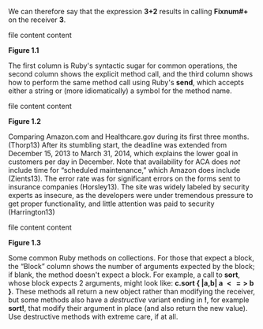 We can therefore say that the expression **3+2** results in calling **Fixnum#+** on the receiver **3**.

file content content

**Figure 1.1**

 The first column is Ruby's syntactic sugar for common operations, the second column shows the explicit method call, and the third column shows how to perform the same method call using Ruby's **send**, which accepts either a string or (more idiomatically) a symbol for the method name.

file content content

**Figure 1.2**

 Comparing Amazon.com and Healthcare.gov during its first three months. (Thorp13) After its stumbling start, the deadline was extended from December 15, 2013 to March 31, 2014, which explains the lower goal in customers per day in December. Note that availability for ACA does *not* include time for “scheduled maintenance,” which Amazon does include (Zients13). The error rate was for significant errors on the forms sent to insurance companies (Horsley13). The site was widely labeled by security experts as insecure, as the developers were under tremendous pressure to get proper functionality, and little attention was paid to security (Harrington13)

file content content

**Figure 1.3**

 Some common Ruby methods on collections.  For those that expect a block, the “Block” column shows the number of arguments expected by the block; if blank, the method doesn't expect a block.  For example, a call to **sort**, whose block expects 2 arguments, might look like: **c.sort { |a,b| a $<=>$ b }**. These methods all return a new object rather than modifying the receiver, but some methods also have a *destructive* variant ending in **!**, for example **sort!**, that modify their argument in place  (and also return the new value). Use destructive methods with extreme care, if at all.